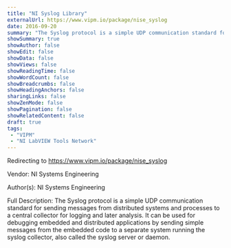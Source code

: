 ```yaml
---
title: "NI Syslog Library"
externalUrl: https://www.vipm.io/package/nise_syslog
date: 2016-09-20
summary: "The Syslog protocol is a simple UDP communication standard for sending messages from distributed systems and processes to a central collector for logging and later analysis."
showSummary: true
showAuthor: false
showEdit: false
showData: false
showViews: false
showReadingTime: false
showWordCount: false
showBreadcrumbs: false
showHeadingAnchors: false
sharingLinks: false
showZenMode: false
showPagination: false
showRelatedContent: false
draft: true
tags:
 - "VIPM"
 - "NI LabVIEW Tools Network"
---
```


Redirecting to https://www.vipm.io/package/nise_syslog

Vendor: NI Systems Engineering

Author(s): NI Systems Engineering
 
Full Description:
The Syslog protocol is a simple UDP communication standard for sending messages from distributed systems and processes to a central collector for logging and later analysis. It can be used for debugging embedded and distributed applications by sending simple messages from the embedded code to a separate system running the syslog collector, also called the syslog server or daemon.